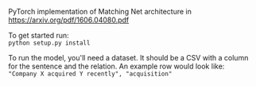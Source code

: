 PyTorch implementation of Matching Net architecture in https://arxiv.org/pdf/1606.04080.pdf

To get started run:<br />
`python setup.py install`

To run the model, you'll need a dataset.
It should be a CSV with a column for the sentence and the relation.
An example row would look like: <br />
`"Company X acquired Y recently", "acquisition"`
